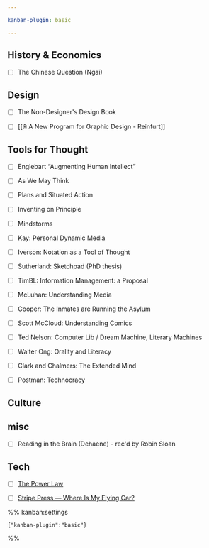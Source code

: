 ```yaml
---

kanban-plugin: basic

---
```


## History & Economics

- [ ] The Chinese Question (Ngai)


## Design

- [ ] The Non-Designer's Design Book
- [ ] [[𖠫 A New Program for Graphic Design - Reinfurt]]


## Tools for Thought

- [ ] Englebart “Augmenting Human Intellect”
- [ ] As We May Think
- [ ] Plans and Situated Action
- [ ] Inventing on Principle
- [ ] Mindstorms
- [ ] Kay: Personal Dynamic Media
- [ ] Iverson: Notation as a Tool of Thought
- [ ] Sutherland: Sketchpad (PhD thesis)
- [ ] TimBL: Information Management: a Proposal
- [ ] McLuhan: Understanding Media
- [ ] Cooper: The Inmates are Running the Asylum
- [ ] Scott McCloud: Understanding Comics
- [ ] Ted Nelson: Computer Lib / Dream Machine, Literary Machines
- [ ] Walter Ong: Orality and Literacy
- [ ] Clark and Chalmers: The Extended Mind
- [ ] Postman: Technocracy


## Culture



## misc

- [ ] Reading in the Brain (Dehaene) - rec'd by Robin Sloan


## Tech

- [ ] [The Power Law](https://www.amazon.com/Power-Law-Venture-Capital-Making/dp/052555999X)
- [ ] [Stripe Press — Where Is My Flying Car?](https://press.stripe.com/where-is-my-flying-car)




%% kanban:settings
```
{"kanban-plugin":"basic"}
```
%%